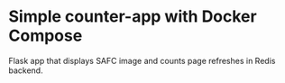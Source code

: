 # Simple counter-app with Docker Compose
Flask app that displays SAFC image and counts page refreshes in Redis backend.

